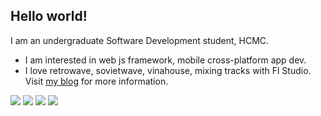 ## Hello world!

I am an undergraduate Software Development student, HCMC.

- I am interested in web js framework, mobile cross-platform app dev.
- I love retrowave, sovietwave, vinahouse, mixing tracks with Fl Studio.
Visit [my blog](https://huynhkhaphi.blogspot.com) for more information.
 
![](https://raw.githubusercontent.com/jinshinvn/github-stats/master/generated/overview.svg#gh-dark-mode-only)
![](https://raw.githubusercontent.com/jinshinvn/github-stats/master/generated/overview.svg#gh-light-mode-only)
![](https://raw.githubusercontent.com/jinshinvn/github-stats/master/generated/languages.svg#gh-dark-mode-only)
![](https://raw.githubusercontent.com/jinshinvn/github-stats/master/generated/languages.svg#gh-light-mode-only)

